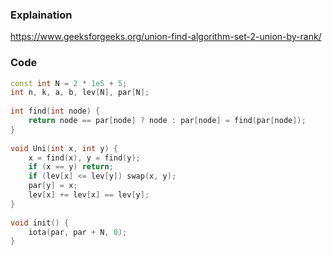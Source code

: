 ### Explaination
https://www.geeksforgeeks.org/union-find-algorithm-set-2-union-by-rank/
### Code
```c++
const int N = 2 * 1e5 + 5;
int n, k, a, b, lev[N], par[N];
 
int find(int node) {
    return node == par[node] ? node : par[node] = find(par[node]);
}
 
void Uni(int x, int y) {
    x = find(x), y = find(y);
    if (x == y) return;
    if (lev[x] <= lev[y]) swap(x, y);
    par[y] = x;
    lev[x] += lev[x] == lev[y];
}
 
void init() {
    iota(par, par + N, 0);
}
```
